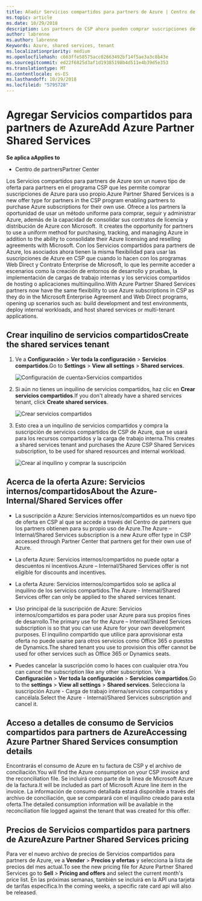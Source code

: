 ```yaml
---
title: Añadir Servicios compartidos para partners de Azure | Centro de partners
ms.topic: article
ms.date: 10/29/2018
description: Los partners de CSP ahora pueden comprar suscripciones de Azure para su uso propio.
author: labrenne
ms.author: labrenne
Keywords: Azure, shared services, tenant
ms.localizationpriority: medium
ms.openlocfilehash: c663ffe58575acc02663492bf14f5ae3a3c8b43e
ms.sourcegitcommit: ed22f6825d3af1d19385198b4d511e4b39d5e353
ms.translationtype: MT
ms.contentlocale: es-ES
ms.lasthandoff: 10/29/2018
ms.locfileid: "5795728"
---
```

# <a name="add-azure-partner-shared-services"></a><span data-ttu-id="cfd0b-103">Agregar Servicios compartidos para partners de Azure</span><span class="sxs-lookup"><span data-stu-id="cfd0b-103">Add Azure Partner Shared Services</span></span>

**<span data-ttu-id="cfd0b-104">Se aplica a</span><span class="sxs-lookup"><span data-stu-id="cfd0b-104">Applies to</span></span>**

-  <span data-ttu-id="cfd0b-105">Centro de partners</span><span class="sxs-lookup"><span data-stu-id="cfd0b-105">Partner Center</span></span>

<span data-ttu-id="cfd0b-106">Los Servicios compartidos para partners de Azure son un nuevo tipo de oferta para partners en el programa CSP que les permite comprar suscripciones de Azure para uso propio.</span><span class="sxs-lookup"><span data-stu-id="cfd0b-106">Azure Partner Shared Services is a new offer type for partners in the CSP program enabling partners to purchase Azure subscriptions for their own use.</span></span><span data-ttu-id="cfd0b-107"> Ofrece a los partners la oportunidad de usar un método uniforme para comprar, seguir y administrar Azure, además de la capacidad de consolidar sus contratos de licencia y distribución de Azure con Microsoft.</span><span class="sxs-lookup"><span data-stu-id="cfd0b-107">  It creates the opportunity for partners to use a uniform method for purchasing, tracking, and managing Azure in addition to the ability to consolidate their Azure licensing and reselling agreements with Microsoft.</span></span> <span data-ttu-id="cfd0b-108">Con los Servicios compartidos para partners de Azure, los asociados ahora tienen la misma flexibilidad para usar las suscripciones de Azure en CSP que cuando lo hacen con los programas Web Direct y Contrato Enterprise de Microsoft, lo que les permite acceder a escenarios como la creación de entornos de desarrollo y pruebas, la implementación de cargas de trabajo internas y los servicios compartidos de hosting o aplicaciones multiinquilino.</span><span class="sxs-lookup"><span data-stu-id="cfd0b-108">With Azure Partner Shared Services partners now have the same flexibility to use Azure subscriptions in CSP as they do in the Microsoft Enterprise Agreement and Web Direct programs, opening up scenarios such as:  build development and test environments, deploy internal workloads, and host shared services or multi-tenant applications.</span></span>  

## <a name="create-the-shared-services-tenant"></a><span data-ttu-id="cfd0b-109">Crear inquilino de servicios compartidos</span><span class="sxs-lookup"><span data-stu-id="cfd0b-109">Create the shared services tenant</span></span>

1. <span data-ttu-id="cfd0b-110">Ve a **Configuración** > **Ver toda la configuración** > **Servicios compartidos**.</span><span class="sxs-lookup"><span data-stu-id="cfd0b-110">Go to **Settings** > **View all settings** > **Shared services**.</span></span>

    ![**Configuración de cuenta**>**Servicios compartidos**](images/sharedservices2.png)

2. <span data-ttu-id="cfd0b-112">Si aún no tienes un inquilino de servicios compartidos, haz clic en **Crear servicios compartidos**.</span><span class="sxs-lookup"><span data-stu-id="cfd0b-112">If you don't already have a shared services tenant, click **Create shared services**.</span></span>

    ![Crear servicios compartidos](images/sharedservices3.png)

3. <span data-ttu-id="cfd0b-114">Esto crea a un inquilino de servicios compartidos y compra la suscripción de servicios compartidos de CSP de Azure, que se usará para los recursos compartidos y la carga de trabajo interna.</span><span class="sxs-lookup"><span data-stu-id="cfd0b-114">This creates a shared services tenant and purchases the Azure CSP Shared Services subscription, to be used for shared resources and internal workload.</span></span>

    ![Crear al inquilino y comprar la suscripción](images/sharedservices5.png)

## <a name="about-the-azure--internalshared-services-offer"></a><span data-ttu-id="cfd0b-116">Acerca de la oferta Azure: Servicios internos/compartidos</span><span class="sxs-lookup"><span data-stu-id="cfd0b-116">About the Azure- Internal/Shared Services offer</span></span>

- <span data-ttu-id="cfd0b-117">La suscripción a Azure: Servicios internos/compartidos es un nuevo tipo de oferta en CSP al que se accede a través del Centro de partners que los partners obtienen para su propio uso de Azure.</span><span class="sxs-lookup"><span data-stu-id="cfd0b-117">The Azure – Internal/Shared Services subscription is a new Azure offer type in CSP accessed through Partner Center that partners get for their own use of Azure.</span></span> 

- <span data-ttu-id="cfd0b-118">La oferta Azure: Servicios internos/compartidos no puede optar a descuentos ni incentivos.</span><span class="sxs-lookup"><span data-stu-id="cfd0b-118">Azure – Internal/Shared Services offer is not eligible for discounts and incentives.</span></span>

- <span data-ttu-id="cfd0b-119">La oferta Azure: Servicios internos/compartidos solo se aplica al inquilino de los servicios compartidos.</span><span class="sxs-lookup"><span data-stu-id="cfd0b-119">The Azure - Internal/Shared Services offer can only be applied to the shared services tenant.</span></span>

- <span data-ttu-id="cfd0b-120">Uso principal de la suscripción de Azure: Servicios internos/compartidos es para poder usar Azure para sus propios fines de desarrollo.</span><span class="sxs-lookup"><span data-stu-id="cfd0b-120">The primary use for the Azure – Internal/Shared Services subscription is so that you can use Azure for your own development purposes.</span></span> <span data-ttu-id="cfd0b-121">El inquilino compartido que utilice para aprovisionar esta oferta no puede usarse para otros servicios como Office 365 o puestos de Dynamics.</span><span class="sxs-lookup"><span data-stu-id="cfd0b-121">The shared tenant you use to provision this offer cannot be used for other services such as Office 365 or Dynamics seats.</span></span> 

- <span data-ttu-id="cfd0b-122">Puedes cancelar la suscripción como lo haces con cualquier otra.</span><span class="sxs-lookup"><span data-stu-id="cfd0b-122">You can cancel the subscription like any other subscription.</span></span> <span data-ttu-id="cfd0b-123">Ve a **Configuración** > **Ver toda la configuración** > **Servicios compartidos**.</span><span class="sxs-lookup"><span data-stu-id="cfd0b-123">Go to the **settings** > **View all settings** > **Shared services**.</span></span> <span data-ttu-id="cfd0b-124">Selecciona la suscripción Azure - Carga de trabajo interna/servicios compartidos y cancélala.</span><span class="sxs-lookup"><span data-stu-id="cfd0b-124">Select the Azure - Internal/Shared Services subscription and cancel it.</span></span>

## <a name="accessing-azure-partner-shared-services-consumption-details"></a><span data-ttu-id="cfd0b-125">Acceso a detalles de consumo de Servicios compartidos para partners de Azure</span><span class="sxs-lookup"><span data-stu-id="cfd0b-125">Accessing Azure Partner Shared Services consumption details</span></span>

<span data-ttu-id="cfd0b-126">Encontrarás el consumo de Azure en tu factura de CSP y el archivo de conciliación.</span><span class="sxs-lookup"><span data-stu-id="cfd0b-126">You will find the Azure consumption on your CSP invoice and the reconciliation file.</span></span> <span data-ttu-id="cfd0b-127">Se incluirá como parte de la línea de Microsoft Azure de la factura.</span><span class="sxs-lookup"><span data-stu-id="cfd0b-127">It will be included as part of Microsoft Azure line item in the invoice.</span></span> <span data-ttu-id="cfd0b-128">La información de consumo detallada estará disponible a través del archivo de conciliación, que se comparará con el inquilino creado para esta oferta.</span><span class="sxs-lookup"><span data-stu-id="cfd0b-128">The detailed consumption information will be available in the reconciliation file logged against the tenant that was created for this offer.</span></span> 

## <a name="azure-partner-shared-services-pricing"></a><span data-ttu-id="cfd0b-129">Precios de Servicios compartidos para partners de Azure</span><span class="sxs-lookup"><span data-stu-id="cfd0b-129">Azure Partner Shared Services pricing</span></span>

<span data-ttu-id="cfd0b-130">Para ver el nuevo archivo de precios de Servicios compartidos para partners de Azure, ve a **Vender** > **Precios y ofertas** y selecciona la lista de precios del mes actual.</span><span class="sxs-lookup"><span data-stu-id="cfd0b-130">To see the new pricing file for Azure Partner Shared Services go to **Sell** > **Pricing and offers** and select the current month's price list.</span></span> <span data-ttu-id="cfd0b-131">En las próximas semanas, también se incluirá en la API una tarjeta de tarifas específica.</span><span class="sxs-lookup"><span data-stu-id="cfd0b-131">In the coming weeks, a specific rate card api will also be released.</span></span>


